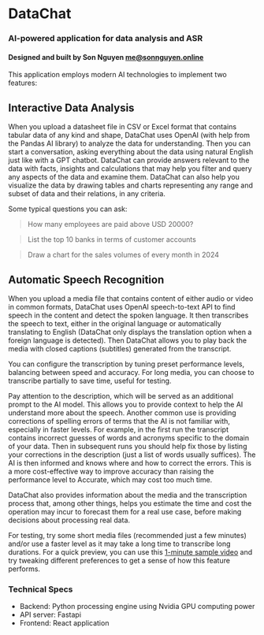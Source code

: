 # DataChat
### AI-powered application for data analysis and ASR
#### Designed and built by Son Nguyen me@sonnguyen.online

This application employs modern AI technologies to implement two features: 

## Interactive Data Analysis

When you upload a datasheet file in CSV or Excel format that contains tabular data of any kind and shape,
DataChat uses OpenAI (with help from the Pandas AI library) to analyze the data for understanding.
Then you can start a conversation, asking everything about the data using natural English just like with a GPT chatbot.
DataChat can provide answers relevant to the data with facts, insights and calculations that may help you 
filter and query any aspects of the data and examine them. 
DataChat can also help you visualize the data by drawing tables and charts representing any range and subset of data 
and their relations, in any criteria.

Some typical questions you can ask:

> How many employees are paid above USD 20000?

> List the top 10 banks in terms of customer accounts

> Draw a chart for the sales volumes of every month in 2024


## Automatic Speech Recognition

When you upload a media file that contains content of either audio or video in common formats, 
DataChat uses OpenAI speech-to-text API to find speech in the content and detect the spoken language. It
then transcribes the speech to text, either in the original language or automatically translating to English
(DataChat only displays the translation option when a foreign language is detected).
Then DataChat allows you to play back the media with closed captions (subtitles) generated
from the transcript.

You can configure the transcription by tuning preset performance levels, balancing between speed and accuracy.
For long media, you can choose to transcribe partially to save time, useful for testing.

Pay attention to the description, which will be served as an additional prompt to the AI model. This allows
you to provide context to help the AI understand more about the speech. Another common use is providing corrections of
spelling errors of terms that the AI is not familiar with, especially in faster levels.
For example, in the first run the transcript contains incorrect guesses of words and acronyms
specific to the domain of your data. Then in subsequent runs you should help fix those
by listing your corrections in the description (just a list of words usually suffices). 
The AI is then informed and knows where and how to correct the errors. This is a more cost-effective
way to improve accuracy than raising the performance level to Accurate, which may cost too much time.

DataChat also provides information about the media and the transcription process that, among other things, helps you 
estimate the time and cost the operation may incur to forecast them for a real use case, before making decisions about processing real data.

For testing, try some short media files (recommended just a few minutes) and/or use a faster level
as it may take a long time to transcribe long durations.
For a quick preview, you can use this [1-minute sample video](/sprite-flight-1m.mp4) and try tweaking 
different preferences to get a sense of how this feature performs.

### Technical Specs
- Backend: Python processing engine using Nvidia GPU computing power
- API server: Fastapi
- Frontend: React application
